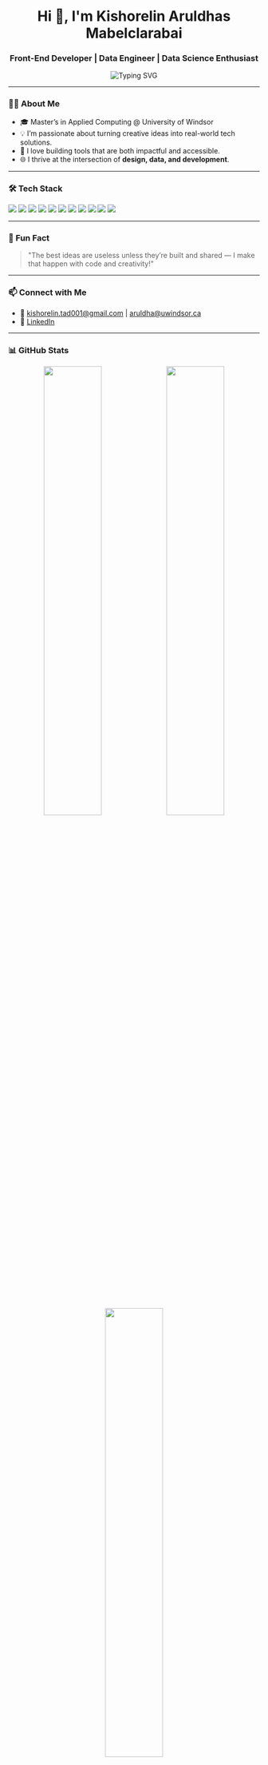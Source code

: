 <h1 align="center">Hi 👋, I'm Kishorelin Aruldhas Mabelclarabai</h1>
<h3 align="center">Front-End Developer | Data Engineer | Data Science Enthusiast</h3>

<p align="center">
  <img src="https://readme-typing-svg.demolab.com/?lines=Turning%20Ideas%20Into%20Impactful%20Solutions!;Code.%20Analyze.%20Visualize.%20Repeat.&font=Fira%20Code&center=true&width=435&pause=1000&color=0FF8FC&vCenter=true&size=22" alt="Typing SVG" />
</p>

---

### 👨‍💻 About Me

- 🎓 Master’s in Applied Computing @ University of Windsor  
- 💡 I’m passionate about turning creative ideas into real-world tech solutions.  
- 🚀 I love building tools that are both impactful and accessible.  
- 🌐 I thrive at the intersection of **design, data, and development**.  

---

### 🛠️ Tech Stack

<p align="left">
  <img src="https://img.shields.io/badge/React-20232A?style=for-the-badge&logo=react&logoColor=61DAFB" />
  <img src="https://img.shields.io/badge/Python-3776AB?style=for-the-badge&logo=python&logoColor=white" />
  <img src="https://img.shields.io/badge/SQL-025E8C?style=for-the-badge&logo=sqlite&logoColor=white" />
  <img src="https://img.shields.io/badge/Power%20BI-F2C811?style=for-the-badge&logo=powerbi&logoColor=black" />
  <img src="https://img.shields.io/badge/Hadoop-66CCFF?style=for-the-badge&logo=apachehadoop&logoColor=black" />
  <img src="https://img.shields.io/badge/Linux-FCC624?style=for-the-badge&logo=linux&logoColor=black" />
  <img src="https://img.shields.io/badge/Bash-121011?style=for-the-badge&logo=gnubash&logoColor=white" />
  <img src="https://img.shields.io/badge/Docker-2496ED?style=for-the-badge&logo=docker&logoColor=white" />
  <img src="https://img.shields.io/badge/HTML5-E34F26?style=for-the-badge&logo=html5&logoColor=white" />
  <img src="https://img.shields.io/badge/CSS3-1572B6?style=for-the-badge&logo=css3&logoColor=white" />
  <img src="https://img.shields.io/badge/JavaScript-F7DF1E?style=for-the-badge&logo=javascript&logoColor=black" />
</p>

---

### 🌟 Fun Fact

> "The best ideas are useless unless they’re built and shared — I make that happen with code and creativity!"

---

### 📫 Connect with Me

- 📧 kishorelin.tad001@gmail.com | aruldha@uwindsor.ca  
- 💼 [LinkedIn](https://www.linkedin.com/in/kishorelinam/)

---

### 📊 GitHub Stats

<p align="center">
  <img src="https://github-readme-stats.vercel.app/api?username=Kishorelinam&show_icons=true&theme=radical" width="48%"/>
  <img src="https://github-readme-streak-stats.herokuapp.com/?user=kishorelinam&theme=radical" width="48%"/>
</p>
<p align="center">
  <img src="https://github-readme-stats.vercel.app/api/top-langs/?username=kishorelin03&layout=compact&theme=radical" width="48%"/>
</p>

---

<!-- Replace with project cards once you're ready -->
<!-- ### 🚀 Projects -->
<!-- - 🛠 Project 1 - Description -->
<!-- - 📊 Project 2 - Description -->

---

<p align="center">
  <img src="https://capsule-render.vercel.app/api?type=waving&color=0ff8fc&height=120&section=footer"/>
</p>
